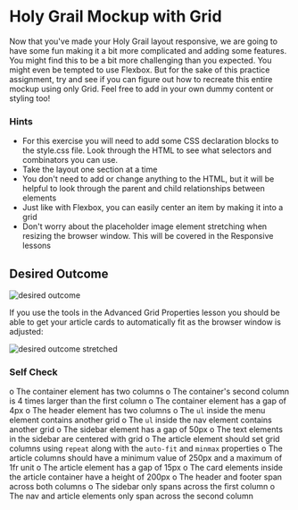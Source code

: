 # Holy Grail Mockup with Grid

Now that you've made your Holy Grail layout responsive, we are going to have some fun making it a bit more complicated and adding some features. You might find this to be a bit more challenging than you expected. You might even be tempted to use Flexbox. But for the sake of this practice assignment, try and see if you can figure out how to recreate this entire mockup using only Grid. Feel free to add in your own dummy content or styling too!

### Hints
- For this exercise you will need to add some CSS declaration blocks to the style.css file. Look through the HTML to see what selectors and combinators you can use.
- Take the layout one section at a time
- You don't need to add or change anything to the HTML, but it will be helpful to look through the parent and child relationships between elements
- Just like with Flexbox, you can easily center an item by making it into a grid
- Don't worry about the placeholder image element stretching when resizing the browser window. This will be covered in the Responsive lessons

## Desired Outcome

![desired outcome](./desired-outcome.png)

If you use the tools in the Advanced Grid Properties lesson you should be able to get your article cards to automatically fit as the browser window is adjusted:

![desired outcome stretched](./desired-outcome-stretched.png)

### Self Check
o The container element has two columns
o The container's second column is 4 times larger than the first column
o The container element has a gap of 4px
o The header element has two columns
o The `ul` inside the menu element contains another grid
o The `ul` inside the nav element contains another grid
o The sidebar element has a gap of 50px
o The text elements in the sidebar are centered with grid
o The article element should set grid columns using `repeat` along with the `auto-fit` and `minmax` properties
o The article columns should have a minimum value of 250px and a maximum of 1fr unit
o The article element has a gap of 15px
o The card elements inside the article container have a height of 200px
o The header and footer span across both columns
o The sidebar only spans across the first column
o The nav and article elements only span across the second column
